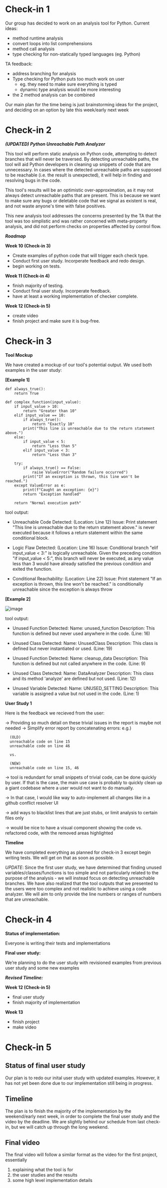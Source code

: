 # Check-in 1
Our group has decided to work on an analysis tool for Python.
Current ideas:
- method runtime analysis
- convert loops into list comprehensions
- method call analysis
- type checking for non-statically typed languages (eg. Python)

TA feedback:
- address branching for analysis
- Type checking for Python puts too much work on user 
   - eg. they need to make sure everything is typed
   - dynamic type analysis would be more interesting
- the 2 method analysis can be combined


Our main plan for the time being is just brainstorming ideas for the project, and deciding on an option by late this week/early next week

# Check-in 2

_**(UPDATED) Python Unreachable Path Analyzer**_

This tool will perform static analysis on Python code, attempting to detect branches that will never be traversed. By detecting unreachable paths, the tool will aid Python developers in cleaning up snippets of code that are unnecessary. In cases where the detected unreachable paths are supposed to be reachable (i.e. the result is unexpected), it will help in finding and resolving bugs in the code.

This tool's results will be an optimistic over-approximation, as it may not always detect unreachable paths that are present. This is because we want to make sure any bugs or deletable code that we signal as existent is real, and not waste anyone's time with false positives.

This new analysis tool addresses the concerns presented by the TA that the tool was too simplistic and was rather concerned with meta-property analysis, and did not perform checks on properties affected by control flow.

_**Roadmap**_

**Week 10 (Check-in 3)**

- Create examples of python code that will trigger each check type.
- Conduct first user study. Incorperate feedback and redo design.
- begin working on tests.

**Week 11 (Check-in 4)**

- finish majority of testing. 
- Conduct final user study. Incorperate feedback.
- have at least a working implementation of checker complete.

**Week 12 (Check-in 5)**

- create video
- finish project and make sure it is bug-free.


# Check-in 3 

**Tool Mockup**

We have created a mockup of our tool's potential output. We used both examples in the user study:

**[Example 1]**

```
def always_true():
    return True

def complex_function(input_value):
    if input_value > 10:
        return "Greater than 10"
    elif input_value == 10:
        if always_true():
            return "Exactly 10"
        print("This line is unreachable due to the return statement above.")
    else:
        if input_value < 5:
            return "Less than 5"
        elif input_value < 3:
            return "Less than 3"

    try:
        if always_true() == False:
            raise ValueError("Random failure occurred")
        print("If an exception is thrown, this line won't be reached.")
    except ValueError as e:
        print(f"Caught an exception: {e}")
        return "Exception handled"

    return "Normal execution path"
```

tool output:

- Unreachable Code Detected:
(Location: Line 12)
Issue: Print statement "This line is unreachable due to the return statement above." is never executed because it follows a return statement within the same conditional block.

- Logic Flaw Detected:
(Location: Line 16)
Issue: Conditional branch "elif input_value < 3:" is logically unreachable. Given the preceding condition "if input_value < 5:", this branch will never be executed, as any value less than 3 would have already satisfied the previous condition and exited the function.

- Conditional Reachability:
(Location: Line 22)
Issue: Print statement "If an exception is thrown, this line won't be reached." is conditionally unreachable since the exception is always throw

**[Example 2]**

![image](https://media.github.students.cs.ubc.ca/user/4234/files/98c01db0-1a8d-4a99-aeb3-03bf3a8a3771)

tool output:

- Unused Function Detected:
Name: unused_function
Description: This function is defined but never used anywhere in the code.
(Line: 16)

- Unused Class Detected:
Name: UnusedClass
Description: This class is defined but never instantiated or used.
(Line: 19)

- Unused Function Detected:
Name: cleanup_data
Description: This function is defined but not called anywhere in the code.
(Line: 9)

- Unused Class Detected:
Name: DataAnalyzer
Description: This class and its method 'analyze' are defined but not used.
(Line: 12)

- Unused Variable Detected:
Name: UNUSED_SETTING
Description: This variable is assigned a value but not used in the code.
(Line: 1)


**User Study 1**

Here is the feedback we recieved from the user:

-> Providing so much detail on these trivial issues in the report is maybe not needed
  -> Simplify error report by concatenating errors:
      e.g.)
      
      (OLD)
      unreachable code on line 15
      unreachable code on line 46

      vs.

      (NEW)
      unreachable code on line 15, 46
      
-> tool is redundant for small snippets of trivial code, can be done quickly by user. If that is the case, the main use case is probably to quickly clean up a giant codebase where a user would not want to do manually. 

-> In that case, I would like way to auto-implement all changes like in a github conflict resolver UI

-> add ways to blacklist lines that are just stubs, or limit analysis to certain files only

-> would be nice to have a visual component showing the code vs. refactored code, with the removed areas highlighted

**Timeline**

We have completed everything as planned for check-in 3 except begin writing tests. We will get on that as soon as possible.

*UPDATE*:
Since the first user study, we have determined that finding unused variables/classes/functions is too simple and not particularly related to the purpose of the analysis - we will instead focus on detecting unreachable branches. We have also realized that the tool outputs that we presented to the users were too complex and not realistic to achieve using a code analyzer. We will aim to only provide the line numbers or ranges of numbers that are unreachable.

# Check-in 4
**Status of implementation:**

Everyone is writing their tests and implementations

**Final user study:**

We’re planning to do the user study with revisioned examples from previous user study and some new examples

_**Revised Timeline:**_

**Week 12 (Check-in 5)**
- final user study
- finish majority of implementation

**Week 13**
- finish project
- make video

# Check-in 5
## Status of final user study
Our plan is to redo our inital user study with updated examples. However, it has not yet been done due to our implementation still being in progress.
## Timeline
The plan is to finish the majority of the implementation by the weekend/early next week, in order to complete the final user study and the video by the deadline. We are slightly behind our schedule from last check-in, but we will catch up through the long weekend.
## Final video
The final video will follow a similar format as the video for the first project, essentially
1. explaining what the tool is for
2. the user studies and the results
3. some high level implementation details
